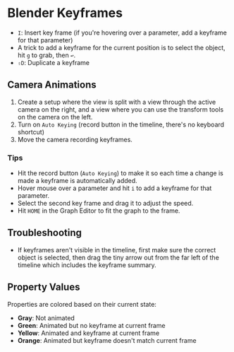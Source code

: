 # Blender Keyframes

- `I`: Insert key frame (if you're hovering over a parameter, add a keyframe for that parameter)
- A trick to add a keyframe for the current position is to select the object, hit `g` to grab, then `↩`.
- `⇧D`: Duplicate a keyframe

## Camera Animations

1. Create a setup where the view is split with a view through the active camera on the right, and a view where you can use the transform tools on the camera on the left.
2. Turn on `Auto Keying` (record button in the timeline, there's no keyboard shortcut)
3. Move the camera recording keyframes.

### Tips

- Hit the record button (`Auto Keying`) to make it so each time a change is made a keyframe is automatically added.
- Hover mouse over a parameter and hit `i` to add a keyframe for that parameter.
- Select the second key frame and drag it to adjust the speed.
- Hit `HOME` in the Graph Editor to fit the graph to the frame.

## Troubleshooting

- If keyframes aren't visible in the timeline, first make sure the correct object is selected, then drag the tiny arrow out from the far left of the timeline which includes the keyframe summary.

## Property Values

Properties are colored based on their current state:

- **Gray**: Not animated
- **Green**: Animated but no keyframe at current frame
- **Yellow**: Animated and keyframe at current frame
- **Orange**: Animated but keyframe doesn't match current frame
